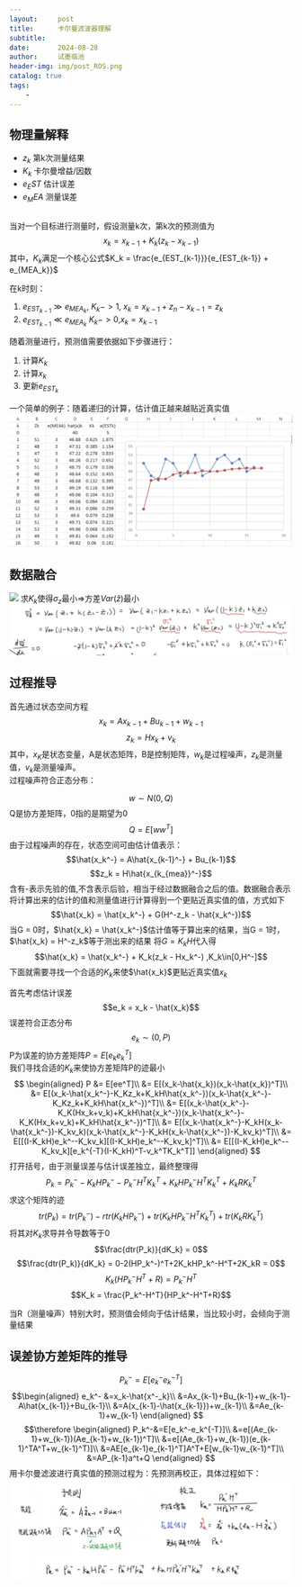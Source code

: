 ```yaml
---
layout:     post
title:      卡尔曼滤波器理解
subtitle:   
date:       2024-08-28
author:     试墨临池
header-img: img/post_ROS.png
catalog: true
tags:
    - 
---
```


## 物理量解释

+ $z_k$ 第k次测量结果
+ $K_k$ 卡尔曼增益/因数
+ $e_EST$ 估计误差
+ $e_MEA$ 测量误差

## 
当对一个目标进行测量时，假设测量k次，第k次的预测值为
$$x_k = x_{k-1} + K_k(z_k - x_{k-1})$$
其中，$K_k$满足一个核心公式$K_k = \frac{e_{EST_{k-1}}}{e_{EST_{k-1}} + e_{MEA_k}}$

在k时刻：
1. ${e_{EST_{k-1}}} \gg {e_{MEA_k}}$, $K_k -> 1$,   $x_k=x_{k-1}+z_n-x_{k-1}=z_k$
2.  ${e_{EST_{k-1}}} \ll {e_{MEA_k}}$ 
 $K_k -> 0$,$x_k = x_{k-1}$

随着测量进行，预测值需要依据如下步骤进行：
1. 计算$K_k$
2. 计算$x_k$
3. 更新$e_{EST_k}$

一个简单的例子：随着递归的计算，估计值正越来越贴近真实值
![](https://raw.githubusercontent.com/shimolinchi/shimolinchi.github.io/master/img/2024-08-28-卡尔曼滤波器的理解/1.png)

## 数据融合
![](https://img-blog.csdnimg.cn/20200423215610474.jpg?x-oss-process=image/watermark,type_ZmFuZ3poZW5naGVpdGk,shadow_10,text_aHR0cHM6Ly9ibG9nLmNzZG4ubmV0L09fTU1NTV9P,size_16,color_FFFFFF,t_70#pic_center)
求$K_k$使得$\sigma_z$最小=>方差$Var(\hat z)$最小
![](https://raw.githubusercontent.com/shimolinchi/shimolinchi.github.io/master/img/2024-08-28-卡尔曼滤波器的理解/2.png)

## 过程推导

首先通过状态空间方程
$$x_k = Ax_{k-1} + Bu_{k-1} + w_{k-1}$$
$$z_k = Hx_k + v_k$$ 
其中，$x_K$是状态变量，A是状态矩阵，B是控制矩阵，$w_k$是过程噪声，$z_k$是测量值，$v_k$是测量噪声。<br>
过程噪声符合正态分布：

$$w \sim N(0,Q)$$
Q是协方差矩阵，0指的是期望为0
$$Q = E[ww^T]$$
由于过程噪声的存在，状态空间可由估计值表示：
$$\hat{x_k^-} = A\hat{x_{k-1}^-} + Bu_{k-1}$$
$$z_k = H\hat{x_{k_{mea}}^-}$$
含有-表示先验的值,不含表示后验，相当于经过数据融合之后的值。数据融合表示将计算出来的估计的值和测量值进行计算得到一个更贴近真实值的值，方式如下
$$\hat{x_k} = \hat{x_k^-} + G(H^-z_k - \hat{x_k^-})$$
当G = 0时，$\hat{x_k} = \hat{x_k^-}$估计值等于算出来的结果，当G = 1时，$\hat{x_k} = H^-z_k$等于测出来的结果
将$G = K_kH$代入得
$$\hat{x_k} = \hat{x_k^-} + K_k(z_k - Hx_k^-)         ,K_k\in[0,H^-]$$
下面就需要寻找一个合适的$K_k$来使$\hat{x_k}$更贴近真实值$x_k$

首先考虑估计误差
$$e_k = x_k - \hat{x_k}$$
误差符合正态分布
$$e_k \sim (0,P)$$
P为误差的协方差矩阵$P = E[e_ke_k^T]$<br>
我们寻找合适的$K_k$来使协方差矩阵P的迹最小
$$
\begin{aligned}
P 
&= E[ee^T]\\
&= E[(x_k-\hat{x_k})(x_k-\hat{x_k})^T]\\
&= E[(x_k-\hat{x_k^-}-K_Kz_k+K_kH\hat{x_k^-})(x_k-\hat{x_k^-}-K_Kz_k+K_kH\hat{x_k^-})^T]\\
&= E[(x_k-\hat{x_k^-}-K_K(Hx_k+v_k)+K_kH\hat{x_k^-})(x_k-\hat{x_k^-}-K_K(Hx_k+v_k)+K_kH\hat{x_k^-})^T]\\
&= E[(x_k-\hat{x_k^-}-K_kH(x_k-\hat{x_k^-})-K_kv_k)(x_k-\hat{x_k^-}-K_kH(x_k-\hat{x_k^-})-K_kv_k)^T]\\
&= E[[(I-K_kH)e_k^--K_kv_k][(I-K_kH)e_k^--K_kv_k]^T]\\
&= E[[(I-K_kH)e_k^--K_kv_k][e_k^{-T}(I-K_kH)^T-v_k^TK_k^T]] 
\end{aligned}
$$
打开括号，由于测量误差与估计误差独立，最终整理得
$$P_k = P_k^--K_kHP_k^--P_k^-H^TK_k^T+K_kHP_k^-H^TK_k^T+K_kRK_k^T$$
求这个矩阵的迹
$$tr(P_k) = tr(P_k^-)-rtr(K_kHP_k^-)+tr(K_kHP_k^-H^TK_k^T)+tr(K_kRK_k^T)$$
将其对$K_k$求导并令导数等于0
$$\frac{dtr(P_k)}{dK_k} = 0$$
$$\frac{dtr(P_k)}{dK_k} = 0-2(HP_k^-)^T+2K_kHP_k^-H^T+2K_kR = 0$$
$$K_k(HP_k^-H^T+R) = P_k^-H^T$$
$$K_k = \frac{P_k^-H^T}{HP_k^-H^T+R}$$

当R（测量噪声）特别大时，预测值会倾向于估计结果，当比较小时，会倾向于测量结果
## 误差协方差矩阵的推导
$$P_k^-=E[e_k^-e_k^{-T}]$$
$$\begin{aligned}
e_k^-
&=x_k-\hat{x^-_k}\\
&=Ax_{k-1}+Bu_{k-1}+w_{k-1}-A\hat{x_{k-1}}+Bu_{k-1}\\
&=A(x_{k-1}-\hat{x_{k-1}})+w_{k-1}\\
&=Ae_{k-1}+w_{k-1}
\end{aligned}
$$
$$\therefore \begin{aligned}
P_k^-&=E[e_k^-e_k^{-T}]\\
&=e[(Ae_{k-1}+w_{k-1})(Ae_{k-1}+w_{k-1})^T]\\
&=e[(Ae_{k-1}+w_{k-1})(e_{k-1}^TA^T+w_{k-1}^T)]\\
&=AE[e_{k-1}e_{k-1}^T]A^T+E[w_{k-1}w_{k-1}^T]\\
&=AP_{k-1}a^t+Q
\end{aligned}
$$
用卡尔曼滤波进行真实值的预测过程为：先预测再校正，具体过程如下：
![](https://raw.githubusercontent.com/shimolinchi/shimolinchi.github.io/master/img/2024-08-28-卡尔曼滤波器的理解/3.png)
## 
